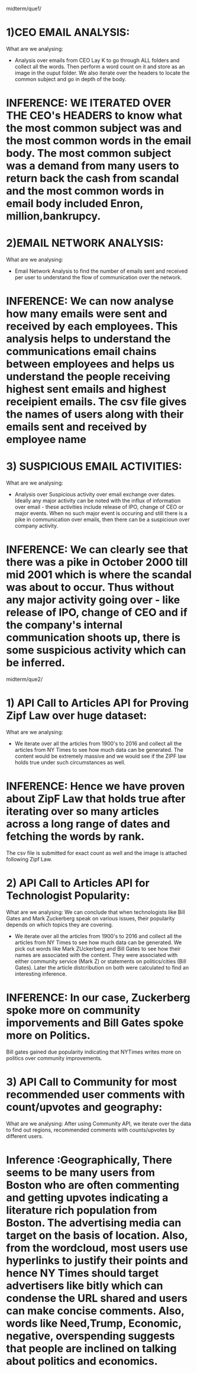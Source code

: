 midterm/que1/

# 1)CEO EMAIL ANALYSIS:
What are we analysing:
- Analysis over emails from CEO Lay K to go through ALL folders and collect all the words. Then perform a word count on it and store 
as an image in the ouput folder. We also iterate over the headers to locate the common subject and go in depth of the body. 

# INFERENCE: WE ITERATED OVER THE CEO's HEADERS to know what the most common subject was and the most common words in the email body. The most common subject was a demand from many users to return back the cash from scandal and the most common words in email body included Enron, million,bankrupcy.

# 2)EMAIL NETWORK ANALYSIS: 
What are we analysing:
- Email Network Analysis to find the number of emails sent and received per user to understand the flow of communication over the network.

# INFERENCE: We can now analyse how many emails were sent and received by each employees. This analysis helps to understand the communications email chains between employees and helps us understand the people receiving highest sent emails and highest receipient emails. The csv file gives the names of users along with their emails sent and received by employee name

# 3) SUSPICIOUS EMAIL ACTIVITIES:
What are we analysing:
- Analysis over Suspicious activity over email exchange over dates.
Ideally any major activity can be noted with the influx of information over email - these activities include release of IPO, change of
CEO or major events. When no such major event is occuring and still there is a pike in communication over emails, then there can be
a suspicioun over company activity. 

# INFERENCE:  We can clearly see that there was a pike in October 2000 till mid 2001 which is where the scandal was about to occur. Thus without any major activity going over - like release of IPO, change of CEO and if the company's internal communication shoots up, there is some suspicious activity which can be inferred. 


midterm/que2/

# 1) API Call to Articles API for Proving Zipf Law over huge dataset:
What are we analysing:
- We iterate over all the articles from 1900's to 2016 and collect all the articles from NY Times to see how much data can be generated.
The content would be extremely massive and we would see if the ZIPF law holds true under such circumstances as well.

# INFERENCE: Hence we have proven about ZipF Law that holds true after iterating over so many articles across a long range of dates and fetching the words by rank. 
The csv file is submitted for exact count as well and the image is attached following Zipf Law.

# 2) API Call to Articles API for Technologist Popularity:
What are we analysing:
We can conclude that when technologists like Bill Gates and Mark Zuckerberg speak on various issues, their popularity depends on 
which topics they are covering. 
- We iterate over all the articles from 1900's to 2016 and collect all the articles from NY Times to see how much data can be generated.
We pick out words like Mark ZUckerberg and Bill Gates to see how their names are associated with the content. They were associated
with either community service (Mark Z) or statements on politics/cities (Bill Gates). Later the article distcribution on both were 
calculated to find an interesting inference.

# INFERENCE: In our case, Zuckerberg spoke more on community imporvements and Bill Gates spoke more on Politics. 
Bill gates gained due popularity indicating that NYTimes writes more on politics over community improvements.  


# 3) API Call to Community for most recommended user comments with count/upvotes and geography:
What are we analysing:
After using Community API, we iterate over the data to find out regions, recommended comments with counts/upvotes by different users.

# Inference :Geographically, There seems to be many users from Boston who are often commenting and getting upvotes indicating a literature rich population from Boston. The advertising media can target on the basis of location. Also, from the wordcloud, most users use hyperlinks to justify their points and hence NY Times should target advertisers like bitly which can condense the URL shared and users can make concise comments. Also, words like Need,Trump, Economic, negative, overspending suggests that people are inclined on talking about politics and economics.

